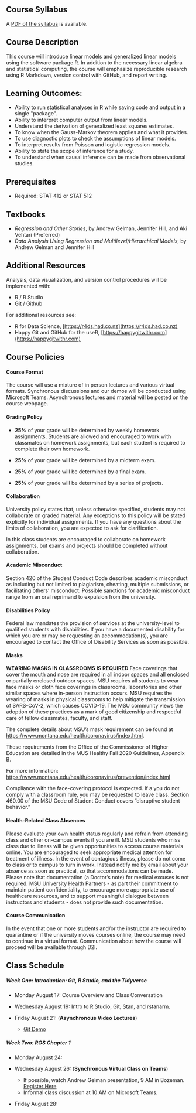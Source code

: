 ## Course Syllabus

A [PDF of the syllabus](https://github.com/STAT505/Syllabus/raw/master/syllabus2020.pdf) is available.

## Course Description

This course will introduce linear models and generalized linear models using the software package R. In addition to the necessary linear algebra and statistical computing, the course will emphasize reproducible research using R Markdown, version control with GitHub, and report writing.

## Learning Outcomes:

- Ability to run statistical analyses in R while saving code and output in a single "package".
- Ability to interpret computer output from linear models.
- Understand the derivation of generalized least squares estimates.
- To know when the Gauss-Markov theorem applies and what it provides.
- To use diagnostic plots to check the assumptions of linear models.
- To interpret results from Poisson and logistic regression models.
- Ability to state the scope of inference for a study. 
- To understand when causal inference can be made from observational studies.

## Prerequisites

- Required: STAT 412 or STAT 512

## Textbooks

- _Regression and Other Stories_, by Andrew Gelman, Jennifer Hill, and Aki Vehtari (Preferred)
- _Data Analysis Using Regression and Multilevel/Hierarchical Models_, by Andrew Gelman and Jennifer Hill


## Additional Resources
Analysis, data visualization, and version control procedures will be implemented with:

- R / R Studio
- Git / Github

For additional resources see:

- R for Data Science, [https://r4ds.had.co.nz](https://r4ds.had.co.nz)
- Happy Git and GitHub for the useR,  [https://happygitwithr.com](https://happygitwithr.com)

## Course Policies

#### Course Format

The course will use a mixture of in person lectures and various virtual formats. Synchronous discussions and our demos will be conducted using Microsoft Teams. Asynchronous lectures and material will be posted on the course webpage.

#### Grading Policy

- **25%** of your grade will be determined by weekly homework assignments. Students are allowed and encouraged to work with classmates on homework assignments, but each student is required to complete their own homework. 

- **25%** of your grade will be determined by a midterm exam. 

- **25%** of your grade will be determined by a final exam. 

- **25%** of your grade will be determined by a series of projects. 


#### Collaboration
University policy states that, unless otherwise specified, students may not collaborate on graded material. Any exceptions to this policy will be stated explicitly for individual assignments. If you have any questions about the limits of collaboration, you are expected to ask for clarification.

In this class students are encouraged to collaborate on homework assignments, but exams and projects should be completed without collaboration.


####  Academic Misconduct
Section 420 of the Student Conduct Code describes academic misconduct as including but not limited to plagiarism, cheating, multiple submissions, or facilitating others’ misconduct. Possible sanctions for academic misconduct range from an oral reprimand to expulsion from the university.

#### Disabilities Policy

Federal law mandates the provision of services at the university-level to qualified students with disabilities. If you have a documented disability for which you are or may be requesting an accommodation(s), you are encouraged to contact the Office of Disability Services as soon as possible.

#### Masks 

__WEARING MASKS IN CLASSROOMS IS REQUIRED__
Face coverings that cover the mouth and nose are required in all indoor spaces and all enclosed or partially enclosed outdoor spaces. MSU requires all students to wear face masks or cloth face coverings in classrooms, laboratories and other similar spaces where in-person instruction occurs. MSU requires the wearing of masks in physical classrooms to help mitigate the transmission of SARS-CoV-2, which causes COVID-19.  The MSU community views the adoption of these practices as a mark of good citizenship and respectful care of fellow classmates, faculty, and staff.

The complete details about MSU’s mask requirement can be found at https://www.montana.edu/health/coronavirus/index.html. 

These requirements from the Office of the Commissioner of Higher Education are detailed in the MUS Healthy Fall 2020 Guidelines, Appendix B.

For more information: https://www.montana.edu/health/coronavirus/prevention/index.html

Compliance with the face-covering protocol is expected. If a you do not comply with a classroom rule, you may be requested to leave class.  Section 460.00 of the MSU Code of Student Conduct covers “disruptive student behavior.” 

#### Health-Related Class Absences

Please evaluate your own health status regularly and refrain from attending class and other on-campus events if you are ill.  MSU students who miss class due to illness will be given opportunities to access course materials online. You are encouraged to seek appropriate medical attention for treatment of illness.  In the event of contagious illness, please do not come to class or to campus to turn in work. Instead notify me by email about your absence as soon as practical, so that accommodations can be made.  Please note that documentation (a Doctor’s note) for medical excuses is not required.  MSU University Health Partners - as part their commitment to maintain patient confidentiality, to encourage more appropriate use of healthcare resources, and to support meaningful dialogue between instructors and students - does not provide such documentation.


#### Course Communication

In the event that one or more students and/or the instructor are required to quarantine or if the university moves courses online, the course may need to continue in a virtual format. Communication about how the course will proceed will be available through D2l.

## Class Schedule

##### Week One: Introduction: Git, R Studio, and the Tidyverse
- Monday August 17: Course Overview and Class Conversation

- Wednesday August 19: Intro to R Studio, Git, Stan, and rstanarm.

- Friday August 21: (__Asynchronous Video Lectures__)
   - [Git Demo](https://stat506.github.io/Lecture2/)

##### Week Two: ROS Chapter 1
- Monday August 24: 

- Wednesday August 26: (__Synchronous Virtual Class on Teams__)
   - If possible, watch Andrew Gelman presentation, 9 AM in Bozeman. [Register Here](https://criteo.zoom.us/webinar/register/WN_c-YbEbeDRRWpguEGN7dduA)
   - Informal class discussion at 10 AM on Microsoft Teams.
   
- Friday August 28:


<!---

### ANOVA and Linear Regression
##### Week Three
- Monday August 31: 
    - HW 1: Part 1 and Part 2 due, add [HW 1 Part 2]( https://stat506.github.io/HW1_Part2/) to HW1 question repo
    - Weekly Reading: GH Preface and Chapter 1
    
- Wednesday September 2:
    - [Weekly Lecture Notes](https://github.com/STAT506/Lecture4/blob/master/CH1_notes.pdf) ([R Markdown Source Code](https://github.com/STAT506/Lecture4/blob/master/CH1_notes.Rmd)) ([Annotated Notes](https://github.com/STAT506/Lecture4/blob/master/CH1_notes_annotated.pdf))

- Friday September 4:

##### Week Four

- Monday September 7: __No Class__

- Wednesday September 9:
    - [HW 2 due](https://stat506.github.io/HW2/) ([R Markdown Source Code](https://github.com/STAT506/HW2/blob/master/HW2.Rmd)) ([Download HW2 Repo](https://classroom.github.com/a/oQ79buBN))

- Friday September 11:
    

##### Week Five

- Monday September 14:
    - Weekly Reading: Chapter 3
    - [Weekly Lecture Notes](https://github.com/STAT506/Lecture6/blob/master/CH3_notes.pdf) ([R Markdown Source Code](https://github.com/STAT506/Lecture6/blob/master/CH3_notes.Rmd))([Annotated Notes](https://github.com/STAT506/Lecture6/blob/master/CH3_notes.pdf))
    - [Project 1 due](https://stat506.github.io/Project1/) ([Download Project 1 Repo](https://classroom.github.com/a/_nJaCFrq))
  
- Wednesday September 16:
  - [HW 3 due](https://github.com/STAT506/HW3/blob/master/HW3.md) ([R Markdown Source Code](https://github.com/STAT506/HW3/blob/master/HW3.Rmd)) ([Download HW 3 Repo](https://classroom.github.com/a/NBBXK4vS))
  
- Friday September 18:

##### Week Six

- Monday September 21: 

- Wednesday September 23:
    - Weekly Reading: Chapter 4.1 - Chapter 4.3
    - [Weekly Lecture Notes](https://github.com/STAT506/Lecture7/blob/master/CH4_notes.pdf) ([R Markdown Source Code](https://github.com/STAT506/Lecture7/blob/master/CH4_notes.Rmd)) ([Annotated Notes](https://github.com/STAT506/Lecture7/blob/master/CH4_notes_annotated.pdf))
    - [HW 4 due](https://stat506.github.io/HW4/) ([Download HW 4 Repo](https://classroom.github.com/a/0fmQczmb))

- Friday September 25:


##### Week Seven

- Monday September 28:
    - Weekly Reading: Chapter 4.4 - 4.7
    - [Weekly Lecture Notes](https://github.com/STAT506/Lecture8/blob/master/CH4_part2.pdf) ([R Markdown Source Code](https://github.com/STAT506/Lecture8/blob/master/CH4_part2.Rmd)) ([Annotated Notes](https://github.com/STAT506/Lecture8/blob/master/CH4_part2_annotated.pdf))

### Predictive Modeling and Regression Trees

- Wednesday September 30:
    - [HW 5 due](https://stat506.github.io/HW5/) ([Download HW 5 Repo](https://classroom.github.com/a/aTLmrcab))
    - [Weekly Lecture Notes, v2](https://github.com/STAT506/Lecture9/blob/master/LecturePredModeling.pdf) ([R Markdown Source Code](https://github.com/STAT506/Lecture9/blob/master/LecturePredModeling.Rmd)) ([Annotated Notes](https://github.com/STAT506/Lecture9/blob/master/LecturePredModeling_annotated.pdf))

- Friday October 2:

### Simulation of Probability Models and Model Fits

##### Week Eight

- Monday October 5:
    - Weekly Reading: Chapter 7.1 - 7.3
    - [Weekly Lecture Notes](https://github.com/STAT506/Lecture10/blob/master/CH7.pdf) ([R Markdown Source Code](https://github.com/STAT506/Lecture10/blob/master/CH7.Rmd)) ([Annotated Notes](https://github.com/STAT506/Lecture10/blob/master/CH7_annotated.pdf))

- Wednesday October 7:
    - [HW 6 due](https://stat506.github.io/HW6/) ([Download HW 6 Repo](https://classroom.github.com/a/qpisGieV))

- Friday October 9:


##### Week Nine

- Monday October 12:
    - Weekly Reading: Chapter 8
    - [Weekly Lecture Notes](https://github.com/STAT506/Lecture11/blob/master/CH8.pdf) ([R Markdown Source Code](https://github.com/STAT506/Lecture11/blob/master/CH8.Rmd))

- Wednesday October 14:
    - [HW 7 due](https://stat506.github.io/HW7/) ([Download HW 7 Repo](https://classroom.github.com/a/dy6m-Mzi)) _optional assignment_

- Friday October 16:
    - [Additional Lecture Notes](https://github.com/STAT506/Lecture12/blob/master/CH5.pdf) ([R Markdown Source Code](https://github.com/STAT506/Lecture12/blob/master/CH5.Rmd))
    - [Project 2 due](https://stat506.github.io/Project2/) ([Download Project Repo](https://classroom.github.com/g/cGImBggz))


##### Week Ten

- Monday October 19: 

- Wednesday October 21: 

- Friday October 23:

##### Week Eleven

- Monday October 26:
    - [Video Lecture: Ch. 8](https://montana.techsmithrelay.com/j6EE) ([Google Jam Board](https://jamboard.google.com/d/16mgn09S4cxuqL9ZHUC75YWVvKv_1DbEBnr4T-4k9fgQ/viewer))
    - Reading: GH, Chapter 5
    - [Video Lecture: Logistic Regression](https://montana.techsmithrelay.com/OXwO) ([Google Jam Board](https://jamboard.google.com/d/16mgn09S4cxuqL9ZHUC75YWVvKv_1DbEBnr4T-4k9fgQ/viewer?f=1))
    - Questions about Ch. 8 / Intro to Logistic: [Google Hangout Link](https://meet.google.com/mzd-outz-uuw)

- Wednesday October 28:
   - Midterm Q-and-A: [Google Hangout Link](https://meet.google.com/mzd-outz-uuw)
   - [Midterm Take Home Assigned](https://github.com/STAT506/midterm/blob/master/Midterm_S2020.pdf) ([download Midterm Repo](https://classroom.github.com/a/5OaLfqRF))
    
- Friday October 30: __No Class__

##### Week Twelve

- Monday November 2:
    - No new material, work on midterm.
    - Midterm Q-and-A: [Google Hangout Link](https://meet.google.com/mzd-outz-uuw)

- Wednesday November 4:
    - Reading: GH, Chapter 5
    - [Video Lecture: Logistic Regression](https://montana.techsmithrelay.com/OXwO) ([Google Jam Board](https://jamboard.google.com/d/16mgn09S4cxuqL9ZHUC75YWVvKv_1DbEBnr4T-4k9fgQ/viewer?f=1))
    - Questions about intro to Logistic: [Google Hangout Link](https://meet.google.com/mzd-outz-uuw)
    - Chapter 5, part 2
    
- Friday November 6:
    - Interactive Documents with R Shiny: Class Demo ([R Markdown Document](https://github.com/stat408/Lab9/blob/master/Lab9_Shiny.Rmd)) [Google Hangout Link](https://meet.google.com/mzd-outz-uuw)
    - Midterm Take Home Due
    - _Optional:_ [R Shiny Video](https://montana.techsmithrelay.com/Fy1d) ([R Shiny Slides](https://stat408.github.io/Lecture11/))


##### Week Thirteen: Logistic Regression

- Monday November 9:
    - [Google Hangout Link](https://meet.google.com/mzd-outz-uuw)
    - [Logistic Demo RMD](https://github.com/STAT506/Lecture13/blob/master/Logistic_Demo.Rmd) ([Logistic Demo Key RMD](https://github.com/STAT506/Lecture13/blob/master/Logistic_Demo_key.Rmd)) ([Video Recording](https://montana.techsmithrelay.com/hF5D))
    - Weekly Reading: GH Chapter 5
- Wednesday November 11: __No Class__
    - [Google Hangout Link](https://meet.google.com/mzd-outz-uuw) ([Class Recording](https://montana.techsmithrelay.com/toUe))
    - ([Google Jam Board](https://jamboard.google.com/d/16mgn09S4cxuqL9ZHUC75YWVvKv_1DbEBnr4T-4k9fgQ/viewer?f=4))
    - [Video Lecture 1](https://montana.techsmithrelay.com/4EBd)
    - [Video Lecture 2](https://montana.techsmithrelay.com/akzy)
    - [Lecture Key](https://github.com/STAT506/Lecture13/blob/master/CH5_key_pt2.pdf)

- Friday November 13: __No Class__

##### Week Fourteen: Generalized Linear Models

- Monday November 16:
    - [HW 8 due](https://github.com/STAT506/HW8/blob/master/HW8.pdf) ([Download Repo](https://classroom.github.com/a/N-OxSPtZ))
    - Weekly Reading: GH Chapter 6
    - Generalized Linear Models Overview ([Google Hangout Link](https://meet.google.com/mzd-outz-uuw)) ([Class Video Recording](https://montana.techsmithrelay.com/e7IS))

- Wednesday November 18:
    - Generalized Linear Models ([Class Video Recording](https://montana.techsmithrelay.com/aiLp))

##### Week Fifteen: Hierarchical Models Overview


- Wednesday November 25:
    - Final exam

--->


